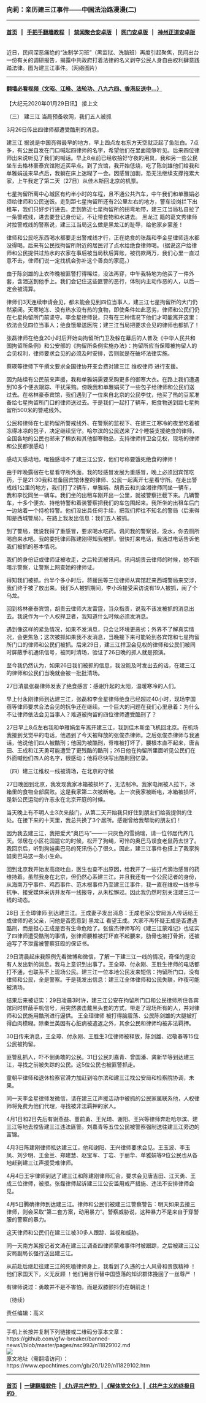 ### 向莉：亲历建三江事件——中国法治路漫漫(二)
------------------------

#### [首页](https://github.com/gfw-breaker/banned-news1/blob/master/README.md) &nbsp;&nbsp;|&nbsp;&nbsp; [手把手翻墙教程](https://github.com/gfw-breaker/guides/wiki) &nbsp;&nbsp;|&nbsp;&nbsp; [禁闻聚合安卓版](https://github.com/gfw-breaker/bn-android) &nbsp;&nbsp;|&nbsp;&nbsp; [网门安卓版](https://github.com/oGate2/oGate) &nbsp;&nbsp;|&nbsp;&nbsp; [神州正道安卓版](https://github.com/SzzdOgate/update) 



<div><img alt="" class="aligncenter wp-post-image" src="https://i.epochtimes.com/assets/uploads/2016/01/1404231901211657-600x373.jpg"/>
<div class="red16 caption">
 <p>
  近日，民间深恶痛绝的“法制学习班”（黑监狱、洗脑班）再度引起聚焦，民间出台一份有关的调研报告，揭露中共政府打着法律的名义剥夺公民人身自由权利肆意践踏法律。图为建三江事件。（网络图片）
 </p>
</div>
</div><hr/>

#### [翻墙必看视频（文昭、江峰、法轮功、八九六四、香港反送中...）](http://167.172.214.107/home.html)

<div><p>
 【大纪元2020年01月29日讯】
 <ok href="https://www.epochtimes.com/gb/20/1/28/n11827190.htm">
  接上文
 </ok>
</p>
<p>
 （三）
 <ok href="https://www.epochtimes.com/gb/tag/%E5%BB%BA%E4%B8%89%E6%B1%9F.html">
  建三江
 </ok>
 当局预备收网，我们五人被抓
</p>
<p>
 3月26日传出四律师都遭受酷刑的消息。
</p>
<p>
 <ok href="https://www.epochtimes.com/gb/tag/%E5%BB%BA%E4%B8%89%E6%B1%9F.html">
  建三江
 </ok>
 据说是中国亮得最早的地方，早上四点左右东方天空就泛起了鱼肚白。7点多，有公民自发在门口喊起四律师的名字，希望他们在里面能够听见。后来四位律师出来说听见了我们的喊话。早上8点前已经收拾好守夜的用具，我和另一些公民坐车去格林豪泰宾馆附近买早点。到了宾馆，我开始低烧，吃了陈剑雄他们给我和单雅娟送来早点后，我躺在床上迷糊了一会。因感冒加剧，恐无法继续支撑拖累大家，上午我定了第二天（27日）从佳木斯回北京的机票。
</p>
<p>
 七星拘留所离中心城区有约半小时的车程，且不通公共汽车，中午我们和单雅娟必须给律师和公民送饭。走到距七星拘留所还有2公里左右的地方，警车设岗拦下出租车，我们只好步行进去。走到靠近七星拘留所的拐弯地带，建三江当局私自拉了一条警戒线，进去要登记身份证，不让带食物和水进去。
 <ok href="https://www.epochtimes.com/gb/tag/%E9%BB%91%E9%BE%99%E6%B1%9F.html">
  黑龙江
 </ok>
 籍的葛文秀律师对拉警戒线的警察说，建三江当局这么做是黑龙江的耻辱，给他家乡蒙羞！
</p>
<p>
 律师和公民吃东西喝水都要走出警戒线才行，正在绝食的张磊和李金星律师连水都没得喝。后来有公民找拘留所附近的居民讨了点水给绝食律师喝。（据说这户给律师和公民提供过热水的农家在事后被当局秋后算账，被罚款两万，我们心里一直过意不去，律师们说一定找机会弥补这个善良的家庭。）
</p>
<p>
 由于陈剑雄的上衣昨晚被匪警打得稀烂，没法再穿，中午我特地为他买了一件外套，含泪送到他手上。我们会记住这些匪警的恶行，体制内主动作恶的人，以后一定会被清算。
</p>
<p>
 律师们3天连续申请会见，都未能会见到四位当事人，建三江七星拘留所的大门仍然紧闭。天寒地冻、没有热水没有热的食物，即使条件如此恶劣，律师和公民们仍在七星拘留所门前坚守。李金星律师说，只有在三种情况下他们才可能离开这里：依法会见四位当事人；绝食饿晕送医院；建三江当局把要求会见的律师也都抓了！
</p>
<p>
 张磊律师在绝食20小时后开始向拘留所门卫及躲在幕后的人普及《中华人民共和国拘留所条例》和公安部的《拘留所条例实施办法》：拘留所应当保障被拘留人的会见权利，律师要求会见的必须及时安排，否则就是在破坏法律实施。
</p>
<p>
 蔡瑛等律师下午撰文要求全国律协开支会费对建三江
 <ok href="https://www.epochtimes.com/gb/tag/%E7%BB%B4%E6%9D%83%E5%BE%8B%E5%B8%88.html">
  维权律师
 </ok>
 进行支援。
</p>
<p>
 因为陆续有公民前来声援，我和单雅娟需要采购更多的御寒大衣。在路上我们遭遇到10多个便衣跟踪、干扰采购。傍晚我和单雅娟买了一些包子给律师和公民们送过去。在格林豪泰宾馆，我们遇到了一位来自北京的公民李忱，他买了热的豆浆准备给七星拘留所门口的律师送过去。于是我们一起打了辆车，把食物送到距七星拘留所500米的警戒线外。
</p>
<p>
 公民和律师在七星拘留所警戒线外、在警察的监视下、在建三江寒冷的夜里吃着被冻得冰凉的包子，决定继续坚守。哈尔滨的公民送来了2个睡袋支援绝食的律师，全国各地的公民也邮来了棉衣和其他御寒物品，支持律师捍卫会见权，现场的律师和公民都很感动！
</p>
<p>
 感动天感动地，唯独感动不了建三江公安，他们号称要饿死绝食的律师！
</p>
<p>
 由于昨晚露宿在七星看守所外面，我的轻感冒发展为重感冒，晚上必须回宾馆吃药，于是21:30我和准备回宾馆休整的律师、公民一起离开七星看守所。在走出警戒线1公里的地方，我们打了2辆车，单雅娟、胡贵云和刘金湘律师同坐一辆车，我和李忱同坐一辆车。我们坐的出租车刚开出一公里，就被警察拦截下来。几辆警车，十多个便衣、持枪特警和着装警察把我们的车包围起来。我所坐的出租车后门一边站着一个持枪特警。他们没出具任何手续，把我们押往不知名的警局（后来得知是西城警局）。在路上我发出信息：我们五人被抓。
</p>
<p>
 到了警局，我说我得了重感冒，要求喝水吃药。讯问我的警察说，没水，你去厕所喝自来水吧。我的委托律师陈建刚得知我被抓，很快打来电话，我通过电话告诉他我们被抓的基本情况。
</p>
<p>
 我们的身份证或律师证被收走，之后轮流被讯问。讯问胡贵云律师的时候，她不断暗示警察，让警察上网查她的律师证。
</p>
<p>
 得知我们被抓，约半个多小时后，蒋援民等三位律师从宾馆赶来西城警局来交涉，我们终于被了放出来。我们5人被抓期间，李小玲接受采访说有19人被抓，闹了个乌龙。
</p>
<p>
 回到格林豪泰宾馆，胡贵云律师大发雷霆，当众指责，说我不该发被抓的消息出去。我说作为一个人权捍卫者，我知道什么时候必须发消息。
</p>
<p>
 遇到像这样的紧急情况，如果不发消息，只会让环境更恶劣；外界不了解真实情况，会更焦急；这次被抓如果我不发消息，当晚接下来可能轮到各宾馆和七星拘留所门口的律师和公民们被抓。后来29日，建三江捍卫会见权的律师和公民们被同时屏蔽手机通讯信号，被同时清场，验证了26日晚的抓人就是预演。
</p>
<p>
 至今我仍然认为，如果26日我们被抓的信息，我没能及时发出去的话，在建三江的律师和公民们当晚就会被一批批清场。
</p>
<p>
 27日清晨张磊律师发表了绝食感言：感谢升起的太阳，温暖寒冷的人们。
</p>
<p>
 早上付永刚律师到达建三江，张磊和李金星律师绝食已经超过40小时，现场李国蓓等律师要求合法会见的抗争还在继续。一个巨大的问题在我们心里悬着：为什么不让律师依法会见当事人？难道被拘留的四位律师遭受酷刑了？
</p>
<p>
 27日早上8点左右我和单雅娟坐车离开建三江，我到佳木斯坐飞机回北京。在机场我接到戈觉平的电话，他遇到了今天被释放的张俊杰律师。之后张俊杰律师与我通话，他说他们四人被酷刑；他因为被酷刑，脊椎被打坏了，腰根本直不起来，唐吉田、王成和江天勇可能遭受了更残酷的酷刑；26日他在拘留所里面听见公民们在外面喊他们四人的名字，很感动；他将尽快写出酷刑回忆录。
</p>
<p>
 （四）建三江维权一线被清场，在北京的守候
</p>
<p>
 27日晚回到北京，我发现我家冰箱被损坏了，无法制冷。我家电闸被人拉下，冰箱里的食物全部腐败。这是我家第二次被断电。上一次我家被断电，冰箱被损坏，是新公民运动的许志永在北京开庭的时候。
</p>
<p>
 当天晚上有不明人士3次来敲门，从第二天开始我只好住到朋友们给我提供的住处。在接下来的十天里，我总共换了3个居所。感谢曾给我帮助的朋友们！
</p>
<p>
 因为我去建三江，我把爱犬“奥巴马”——一只灰色的雪纳瑞，请一位邻居代养几天。邻居在小区花园遛它的时候，松开了狗绳，可怜的奥巴马误食老鼠药去世了。我回京后，听到狗娃奥巴马的死讯伤心了很久。因此，建三江事件也搭上了我家狗娃奥巴马这一条小生命。
</p>
<p>
 回到北京我开始发高烧吐血，医生也查不出原因，给我开了一些打点滴治感冒的药维持着。虽然我身在北京，但仍然心系建三江。并且我还有一个公民记者的身份，从海南万宁事件、鸡西事件、范木根事件乃至建三江事件，我一直在维权一线参与抗争、接受媒体采访并发布一线报导，从未松懈过。因此我仍然时刻关注建三江一线的动态。
</p>
<p>
 28日
 <ok href="https://www.epochtimes.com/gb/tag/%E7%8E%8B%E5%85%A8%E7%92%8B%E5%BE%8B%E5%B8%88.html">
  王全璋律师
 </ok>
 到达建三江。王成妻子发出消息：王成老家公安局派人传话给王成律师的老父亲，问他是否愿意到
 <ok href="https://www.epochtimes.com/gb/tag/%E9%BB%91%E9%BE%99%E6%B1%9F.html">
  黑龙江
 </ok>
 看望王成。大家不再怀疑王成是否遭遇酷刑，而是担心王成是否有生命危险了。张俊杰律师写的《建三江蒙难记》也证实了四律师遭受酷刑的事情，张律师腰椎被打坏直不起腰来，肋骨也被打骨折，还被迫写了不泄露被警察狂殴的保证书。
</p>
<p>
 29日清晨起床我照例先看微博和微信，了解一下建三江一线的情况，奇怪的是没有人发出新的消息。我马上意识到出事了。王全璋、付永刚、王胜生律师的电话都打不通，也联系不上现场公民。建三江一位本地公民发来短信：拘留所门口，没有律师和公民，全是警察。于是我发出信息：建三江全体律师和公民失联，昨夜可能被清场。
</p>
<p>
 结果后来被证实：29日凌晨3时许，建三江公安在拘留所门口和公民律师所住各宾馆同时屏蔽手机信号，用突然袭击戴黑头套的方式，带走了现场所有的人，并对律师和公民施用酷刑进行逼供。
 <ok href="https://www.epochtimes.com/gb/tag/%E7%8E%8B%E5%85%A8%E7%92%8B%E5%BE%8B%E5%B8%88.html">
  王全璋律师
 </ok>
 被打得脑震荡、公民陈剑雄的大腿被打得血肉模糊。除秦兰英因有心脏病被遣返之外，其余公民和律师均被非法羁押。
</p>
<p>
 30日传来消息，王全璋、付永刚、王胜生3位律师被释放，陈剑雄、迟敬春等15位公民被拘留。
</p>
<p>
 匪警乱抓人，吓不倒勇敢的公民。31日公民刘嘉青、曾国潘、龚新华等到达建三江，寻找之前被失踪的公民。这5位公民也被匪警抓走。
</p>
<p>
 童朝平律师和退休检察官滑力加赶到哈尔滨和建三江找公安局和检察院协调，未果。
</p>
<p>
 同一天李金星律师发微信，请在建三江声援活动中被抓的公民家属联系他，人权律师将免费为他们代理，寻找被非法羁押的家人。
</p>
<p>
 4月1日和2日先后有谢燕益、董前勇、王光琦、谢阳、王兴等律师奔赴哈尔滨、建三江等地去控告建三江违法匪警。刘嘉青等五位公民被警察强制送往建三江旁边的富锦。
</p>
<p>
 4月3日陈建刚律师抵达建三江，他和谢阳、王兴律师要求会见。王玉波、李玉凤、刘少明、王金兰、郑建慧、赵宝军、丁岩、于丽华、单雅娟等9位公民也从各地赶到建三江声援受难律师。
</p>
<p>
 4月4日王宇律师到达了建三江和陈建刚律师汇合，要求会见唐吉田、江天勇、王成三位律师，被拒。张磊律师起诉建三江公安滥用戒严措施、违法不安排律师会见。
</p>
<p>
 4月5日腾确律师到达建三江。律师和公民们被建三江警察警告：明天如果去接三律师，则会采取“第二套方案，动用暴力”。警察威胁说，这种暴力不是来自于穿警服的警察的暴力。
</p>
<p>
 这天律师和公民们在建三江被30多人跟踪、监视和威胁。
</p>
<p>
 同一天南方某报记者文涛在建三江调查四律师蒙难事件时被跟踪，之后被建三江公安局副局长强行送出建三江。
</p>
<p>
 从前赴后继赶往建三江的死嗑律师身上，我看到了久违的士人风骨和贵族精神 ！他们家国天下，义无反顾 ！他们用苦行替中国堕落的知识群体挽回了一丝尊严 ！
</p>
<p>
 有律师说过：勇敢并不是不害怕，而是双膝颤抖仍在朝前走！
</p>
<p>
 （待续）
</p>
<p>
 责任编辑：高义
</p>
</div>
<hr/>
手机上长按并复制下列链接或二维码分享本文章：<br/>
https://github.com/gfw-breaker/banned-news1/blob/master/pages/nsc993/n11829102.md <br/>
<a href='https://github.com/gfw-breaker/banned-news1/blob/master/pages/nsc993/n11829102.md'><img src='https://github.com/gfw-breaker/banned-news1/blob/master/pages/nsc993/n11829102.md.png'/></a> <br/>
原文地址（需翻墙访问）：https://www.epochtimes.com/gb/20/1/29/n11829102.htm


------------------------
#### [首页](https://github.com/gfw-breaker/banned-news1/blob/master/README.md) &nbsp;|&nbsp; [一键翻墙软件](https://github.com/gfw-breaker/nogfw/blob/master/README.md) &nbsp;| [《九评共产党》](https://github.com/gfw-breaker/9ping.md/blob/master/README.md#九评之一评共产党是什么) | [《解体党文化》](https://github.com/gfw-breaker/jtdwh.md/blob/master/README.md) | [《共产主义的终极目的》](https://github.com/gfw-breaker/gczydzjmd.md/blob/master/README.md)


<img src='http://gfw-breaker.win/banned-news/pages/nsc993/n11829102.md' width='0px' height='0px'/>